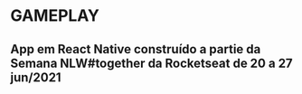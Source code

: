 # GAMEPLAY

## App em React Native construído a partie da Semana NLW#together da Rocketseat de 20 a 27 jun/2021